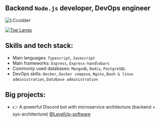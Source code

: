 ## **Backend `Node.js` developer, DevOps engineer**

<p align="left"> <img src="https://komarev.com/ghpvc/?username=LCcodder&label=Profile%20visits&color=0e75b6&style=flat" alt="LCcodder" /></p>


[![Top Langs](https://github-readme-stats.vercel.app/api/top-langs/?username=LCcodder&langs_count=10)](https://github.com/LCcodder/github-readme-stats)

## **Skills and tech stack:**
- Main languages: `Typescript`, `Javascript`
- Main frameworks: `Express`, `Express-handlebars`
- Commonly used databases: `Mongodb`, `Redis`, `PostgreSQL`
- DevOps skills: `Docker`, `Docker compose`, `Nginx`, `Bash & linux administration`, `Database administration`


## **Big projects:**
- 👉 A powerful Discord bot with microservice architecture (backend + sys-architecture) [@LevelUp-software](https://github.com/LevelUp-software)

<!---
LCcodder/LCcodder is a ✨ special ✨ repository because its `README.md` (this file) appears on your GitHub profile.
You can click the Preview link to take a look at your changes.
--->
